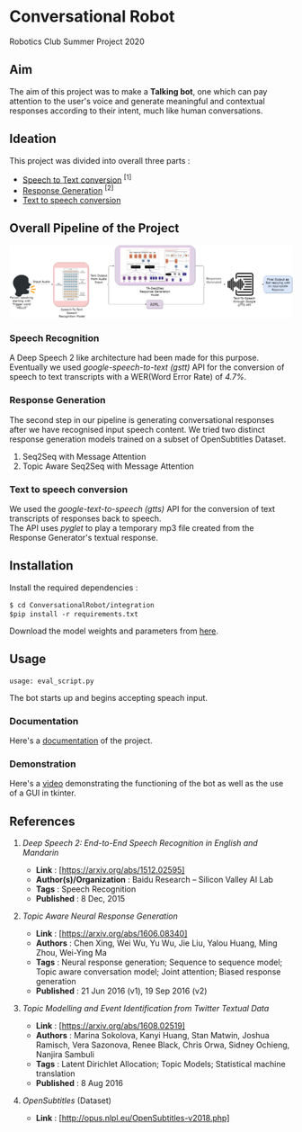# Conversational Robot

Robotics Club Summer Project 2020

## Aim

The aim of this project was to make a **Talking bot**, one which can pay attention to the user's voice and generate meaningful and contextual responses according to their intent, much like human conversations.

## Ideation

This project was divided into overall three parts :

* [Speech to Text conversion](https://github.com/ShivenTripathi/ConversationalRobot/tree/master/speechRecog) <sup>[1]</sup>
* [Response Generation](https://github.com/ShivenTripathi/ConversationalRobot/tree/master/responseGen) <sup>[2]</sup>
* [Text to speech conversion](https://github.com/ShivenTripathi/ConversationalRobot/tree/master/integration)

## Overall Pipeline of the Project

![overall pipeline](assets/pipeline.png)

### Speech Recognition

A Deep Speech 2 like architecture had been made for this purpose. Eventually we used *google-speech-to-text (gstt)* API for the conversion of speech to text transcripts with a WER(Word Error Rate) of *4.7%*.

### Response Generation

The second step in our pipeline is generating conversational responses after we have recognised
input speech content. We tried two distinct response generation models trained on a subset of
OpenSubtitles Dataset.

1. Seq2Seq with Message Attention
2. Topic Aware Seq2Seq with Message Attention

### Text to speech conversion

We used the *google-text-to-speech (gtts)* API for the conversion of text transcripts of responses back to speech.</br>
The API uses *pyglet* to play a temporary mp3 file created from the Response Generator's textual response.

## Installation
Install the required dependencies :

```
$ cd ConversationalRobot/integration
$pip install -r requirements.txt
```
Download the model weights and parameters from [here](https://drive.google.com/drive/folders/1PyIluEr6xfpBJhrqQXDzT-xEVn6e-Xxo?usp=sharing).

## Usage
```
usage: eval_script.py
```
The bot starts up and begins accepting speach input.

### Documentation

Here's a [documentation](https://github.com/ShivenTripathi/ConversationalRobot/blob/master/assets/ConvoBot_Documentation.pdf) of the project. 

### Demonstration

Here's a [video](https://drive.google.com/file/d/1aRBQBq6XCTd5ahrI1LpJvd125vVhJn_l/view) demonstrating the functioning of the bot as well as the use of a GUI in tkinter. 

## References

1. _Deep Speech 2: End-to-End Speech Recognition in English and Mandarin_
   * **Link** : [https://arxiv.org/abs/1512.02595]
   * **Author(s)/Organization** : Baidu Research – Silicon Valley AI Lab
   * **Tags** : Speech Recognition
   * **Published** : 8 Dec, 2015

2. _Topic Aware Neural Response Generation_
   * **Link** : [https://arxiv.org/abs/1606.08340]
   * **Authors** : Chen Xing, Wei Wu, Yu Wu, Jie Liu, Yalou Huang, Ming Zhou, Wei-Ying Ma
   * **Tags** : Neural response generation; Sequence to sequence model; Topic aware conversation model; Joint attention; Biased response generation
   * **Published** : 21 Jun 2016 (v1), 19 Sep 2016 (v2)

3. _Topic Modelling and Event Identification from Twitter Textual Data_
   * **Link** : [https://arxiv.org/abs/1608.02519]
   * **Authors** : Marina Sokolova, Kanyi Huang, Stan Matwin, Joshua Ramisch, Vera Sazonova, Renee Black, Chris Orwa, Sidney Ochieng, Nanjira Sambuli
   * **Tags** : Latent Dirichlet Allocation; Topic Models; Statistical machine translation
   * **Published** : 8 Aug 2016

4. _OpenSubtitles_ (Dataset)
   * **Link** : [http://opus.nlpl.eu/OpenSubtitles-v2018.php]
